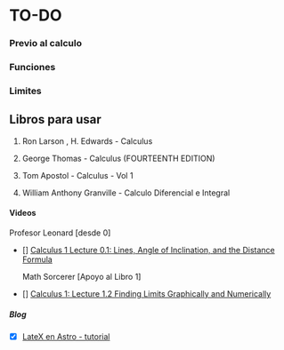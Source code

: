 # TO-DO

### Previo al calculo

### Funciones

### Limites


## Libros para usar

1. Ron Larson , H. Edwards - Calculus

2. George Thomas - Calculus (FOURTEENTH EDITION)

3. Tom Apostol - Calculus - Vol 1 

4. William Anthony Granville - Calculo Diferencial e Integral

#### Videos 

  Profesor Leonard [desde 0]
- [] [Calculus 1 Lecture 0.1: Lines, Angle of Inclination, and the Distance Formula](https://www.youtube.com/watch?v=fYyARMqiaag&list=PLF797E961509B4EB5)


  Math Sorcerer [Apoyo al Libro 1]
- [] [Calculus 1: Lecture 1.2 Finding Limits Graphically and Numerically](https://www.youtube.com/watch?v=0euyDNGEiZ4&list=PLO1y6V1SXjjNSSOZvV3PcFu4B1S8nfXBM)


##### Blog
- [x] [LateX en Astro - tutorial](https://danidiaztech.com/create-astro-latex-component/)